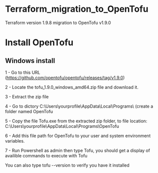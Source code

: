 # Terraform_migration_to_OpenTofu
Terraform version 1.9.8 migration to OpenTofu v1.9.0

# Install OpenTofu
## Windows install
1 - Go to this URL (https://github.com/opentofu/opentofu/releases/tag/v1.9.0)

2 - Locate the tofu_1.9.0_windows_amd64.zip file and download it.

3 - Extract the zip file

4 - Go to dictory C:\Users\yourprofile\AppData\Local\Programs\ (create a folder named OpenTofu

5 - Copy the file Tofu.exe from the extracted zip folder, to file location: C:\Users\yourprofile\AppData\Local\Programs\OpenTofu

6 - Add this file path for OpenTofu to your user and system environment variables.

7 - Run Powershell as admin then type Tofu, you should get a display of availible commands to execute with Tofu

You can also type tofu --version to verify you have it installed

